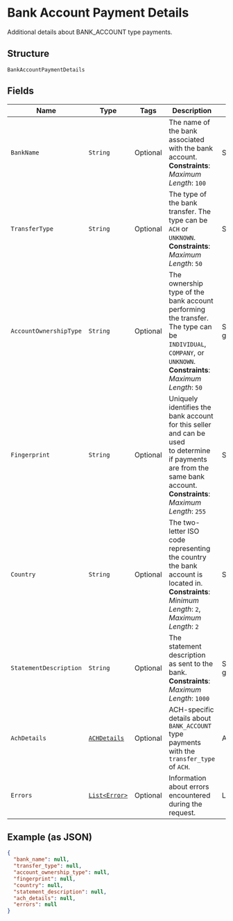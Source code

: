 
# Bank Account Payment Details

Additional details about BANK_ACCOUNT type payments.

## Structure

`BankAccountPaymentDetails`

## Fields

| Name | Type | Tags | Description | Getter |
|  --- | --- | --- | --- | --- |
| `BankName` | `String` | Optional | The name of the bank associated with the bank account.<br>**Constraints**: *Maximum Length*: `100` | String getBankName() |
| `TransferType` | `String` | Optional | The type of the bank transfer. The type can be `ACH` or `UNKNOWN`.<br>**Constraints**: *Maximum Length*: `50` | String getTransferType() |
| `AccountOwnershipType` | `String` | Optional | The ownership type of the bank account performing the transfer.<br>The type can be `INDIVIDUAL`, `COMPANY`, or `UNKNOWN`.<br>**Constraints**: *Maximum Length*: `50` | String getAccountOwnershipType() |
| `Fingerprint` | `String` | Optional | Uniquely identifies the bank account for this seller and can be used<br>to determine if payments are from the same bank account.<br>**Constraints**: *Maximum Length*: `255` | String getFingerprint() |
| `Country` | `String` | Optional | The two-letter ISO code representing the country the bank account is located in.<br>**Constraints**: *Minimum Length*: `2`, *Maximum Length*: `2` | String getCountry() |
| `StatementDescription` | `String` | Optional | The statement description as sent to the bank.<br>**Constraints**: *Maximum Length*: `1000` | String getStatementDescription() |
| `AchDetails` | [`ACHDetails`](../../doc/models/ach-details.md) | Optional | ACH-specific details about `BANK_ACCOUNT` type payments with the `transfer_type` of `ACH`. | ACHDetails getAchDetails() |
| `Errors` | [`List<Error>`](../../doc/models/error.md) | Optional | Information about errors encountered during the request. | List<Error> getErrors() |

## Example (as JSON)

```json
{
  "bank_name": null,
  "transfer_type": null,
  "account_ownership_type": null,
  "fingerprint": null,
  "country": null,
  "statement_description": null,
  "ach_details": null,
  "errors": null
}
```

